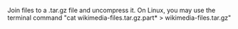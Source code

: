 Join files to a .tar.gz file and uncompress it.
On Linux, you may use the terminal command "cat wikimedia-files.tar.gz.part* > wikimedia-files.tar.gz"
